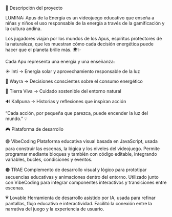 🧠 Descripción del proyecto

LUMINA: Apus de la Energía es un videojuego educativo que enseña a niñas y niños el uso responsable de la energía a través de la gamificación y la cultura andina.

Los jugadores viajan por los mundos de los Apus, espíritus protectores de la naturaleza, que les muestran cómo cada decisión energética puede hacer que el planeta brille más. 🌍✨

Cada Apu representa una energía y una enseñanza:

☀️ Inti → Energía solar y aprovechamiento responsable de la luz

💨 Wayra → Decisiones conscientes sobre el consumo energético

🌱 Tierra Viva → Cuidado sostenible del entorno natural

🔊 Kallpuna → Historias y reflexiones que inspiran acción

“Cada acción, por pequeña que parezca, puede encender la luz del mundo.” 💡

🎮 Plataforma de desarrollo

🟣 VibeCoding
Plataforma educativa visual basada en JavaScript, usada para construir las escenas, la lógica y los niveles del videojuego.
Permite programar mediante bloques y también con código editable, integrando variables, bucles, condiciones y eventos.

🟠 TRAE
Complemento de desarrollo visual y lógico para prototipar secuencias educativas y animaciones dentro del entorno.
Utilizado junto con VibeCoding para integrar componentes interactivos y transiciones entre escenas.

💗 Lovable
Herramienta de desarrollo asistido por IA, usada para refinar pantallas, flujo educativo e interactividad.
Facilitó la conexión entre la narrativa del juego y la experiencia de usuario.
